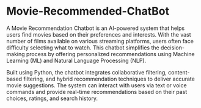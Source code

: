 # Movie-Recommended-ChatBot
A Movie Recommendation Chatbot is an AI-powered system that helps users find movies based on their preferences and interests. With the vast number of films available on various streaming platforms, users often face difficulty selecting what to watch. This chatbot simplifies the decision-making process by offering personalized recommendations using Machine Learning (ML) and Natural Language Processing (NLP).

Built using Python, the chatbot integrates collaborative filtering, content-based filtering, and hybrid recommendation techniques to deliver accurate movie suggestions. The system can interact with users via text or voice commands and provide real-time recommendations based on their past choices, ratings, and search history.

